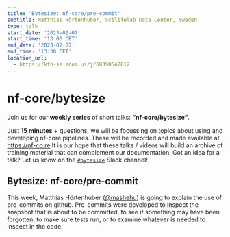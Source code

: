 ```yaml
---
title: 'Bytesize: nf-core/pre-commit'
subtitle: Matthias Hörtenhuber, Scilifelab Data Center, Sweden
type: talk
start_date: '2023-02-07'
start_time: '13:00 CET'
end_date: '2023-02-07'
end_time: '13:30 CET'
location_url:
  - https://kth-se.zoom.us/j/68390542812
---
```


# nf-core/bytesize

Join us for our **weekly series** of short talks: **“nf-core/bytesize”**.

Just **15 minutes** + questions, we will be focussing on topics about using and developing nf-core pipelines.
These will be recorded and made available at <https://nf-co.re>
It is our hope that these talks / videos will build an archive of training material that can complement our documentation. Got an idea for a talk? Let us know on the [`#bytesize`](https://nfcore.slack.com/channels/bytesize) Slack channel!

## Bytesize: nf-core/pre-commit

This week, Matthias Hörtenhuber ([@mashehu](https://github.com/mashehu)) is going to explain the use of pre-commits on github. Pre-commits were developed to inspect the snapshot that is about to be committed, to see if something may have been forgotten, to make sure tests run, or to examine whatever is needed to inspect in the code.
